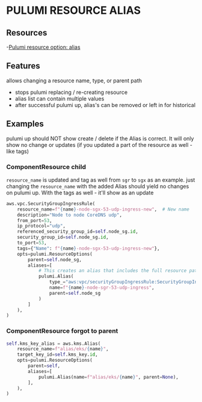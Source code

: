 # PULUMI RESOURCE ALIAS

## Resources
-[Pulumi resource option: alias](https://www.pulumi.com/docs/iac/concepts/options/aliases/)

## Features
allows changing a resource name, type, or parent path
- stops pulumi replacing / re-creating resource
- alias list can contain multiple values
- after successful pulumi up, alias's can be removed or left in for historical

## Examples
pulumi up should NOT show create / delete if the Alias is correct.
It will only show no change or updates (if you updated a part of the resource as well - like tags)

### ComponentResource child
`resource_name` is updated and tag as well from `sgr` to `sgx` as an example.
just changing the `resource_name` with the added Alias should yield no changes on pulumi up.
With the tags as well - it'll show as an update

```python
aws.vpc.SecurityGroupIngressRule(
    resource_name=f"{name}-node-sgx-53-udp-ingress-new",  # New name
    description="Node to node CoreDNS udp",
    from_port=53,
    ip_protocol="udp",
    referenced_security_group_id=self.node_sg.id,
    security_group_id=self.node_sg.id,
    to_port=53,
    tags={"Name": f"{name}-node-sgx-53-udp-ingress-new"},
    opts=pulumi.ResourceOptions(
        parent=self.node_sg,
        aliases=[
            # This creates an alias that includes the full resource path
            pulumi.Alias(
                type_="aws:vpc/securityGroupIngressRule:SecurityGroupIngressRule",
                name=f"{name}-node-sgr-53-udp-ingress",
                parent=self.node_sg
            )
        ]
    ),
)
```

### ComponentResource forgot to parent
```python
self.kms_key_alias = aws.kms.Alias(
    resource_name=f"alias/eks/{name}",
    target_key_id=self.kms_key.id,
    opts=pulumi.ResourceOptions(
        parent=self,
        aliases=[
            pulumi.Alias(name=f"alias/eks/{name}", parent=None),
        ],
    ),
)
```
